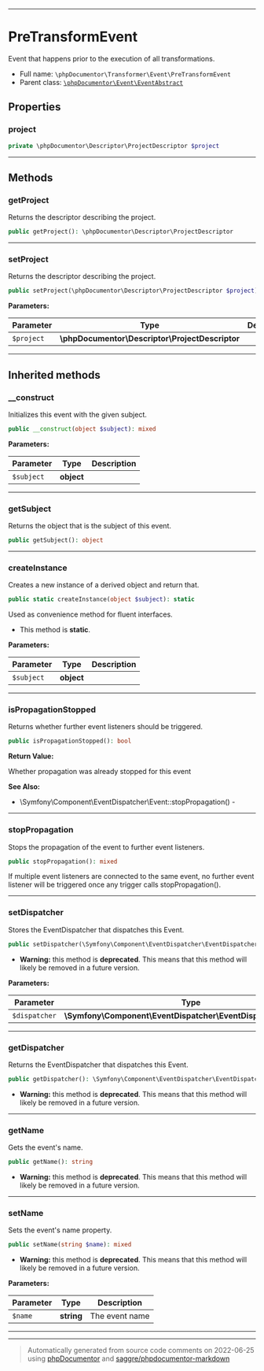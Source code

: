 ***

# PreTransformEvent

Event that happens prior to the execution of all transformations.



* Full name: `\phpDocumentor\Transformer\Event\PreTransformEvent`
* Parent class: [`\phpDocumentor\Event\EventAbstract`](../../Event/EventAbstract.md)



## Properties


### project



```php
private \phpDocumentor\Descriptor\ProjectDescriptor $project
```






***

## Methods


### getProject

Returns the descriptor describing the project.

```php
public getProject(): \phpDocumentor\Descriptor\ProjectDescriptor
```











***

### setProject

Returns the descriptor describing the project.

```php
public setProject(\phpDocumentor\Descriptor\ProjectDescriptor $project): $this
```








**Parameters:**

| Parameter | Type | Description |
|-----------|------|-------------|
| `$project` | **\phpDocumentor\Descriptor\ProjectDescriptor** |  |




***


## Inherited methods


### __construct

Initializes this event with the given subject.

```php
public __construct(object $subject): mixed
```








**Parameters:**

| Parameter | Type | Description |
|-----------|------|-------------|
| `$subject` | **object** |  |




***

### getSubject

Returns the object that is the subject of this event.

```php
public getSubject(): object
```











***

### createInstance

Creates a new instance of a derived object and return that.

```php
public static createInstance(object $subject): static
```

Used as convenience method for fluent interfaces.

* This method is **static**.




**Parameters:**

| Parameter | Type | Description |
|-----------|------|-------------|
| `$subject` | **object** |  |




***

### isPropagationStopped

Returns whether further event listeners should be triggered.

```php
public isPropagationStopped(): bool
```









**Return Value:**

Whether propagation was already stopped for this event


**See Also:**

* \Symfony\Component\EventDispatcher\Event::stopPropagation() - 

***

### stopPropagation

Stops the propagation of the event to further event listeners.

```php
public stopPropagation(): mixed
```

If multiple event listeners are connected to the same event, no
further event listener will be triggered once any trigger calls
stopPropagation().









***

### setDispatcher

Stores the EventDispatcher that dispatches this Event.

```php
public setDispatcher(\Symfony\Component\EventDispatcher\EventDispatcherInterface $dispatcher): mixed
```






* **Warning:** this method is **deprecated**. This means that this method will likely be removed in a future version.



**Parameters:**

| Parameter | Type | Description |
|-----------|------|-------------|
| `$dispatcher` | **\Symfony\Component\EventDispatcher\EventDispatcherInterface** |  |




***

### getDispatcher

Returns the EventDispatcher that dispatches this Event.

```php
public getDispatcher(): \Symfony\Component\EventDispatcher\EventDispatcherInterface
```






* **Warning:** this method is **deprecated**. This means that this method will likely be removed in a future version.






***

### getName

Gets the event's name.

```php
public getName(): string
```






* **Warning:** this method is **deprecated**. This means that this method will likely be removed in a future version.






***

### setName

Sets the event's name property.

```php
public setName(string $name): mixed
```






* **Warning:** this method is **deprecated**. This means that this method will likely be removed in a future version.



**Parameters:**

| Parameter | Type | Description |
|-----------|------|-------------|
| `$name` | **string** | The event name |




***


***
> Automatically generated from source code comments on 2022-06-25 using [phpDocumentor](http://www.phpdoc.org/) and [saggre/phpdocumentor-markdown](https://github.com/Saggre/phpDocumentor-markdown)
